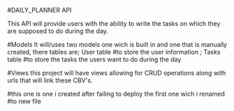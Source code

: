 #DAILY_PLANNER API

This API will provide users with the ability to write the tasks on which they are supposed to do during the day.

#Models
It will/uses two models one wich is built in and one that is manually created,
there tables are; User table #to store the user information
                ; Tasks table #to store the tasks the users want to do during the day

                
#Views
this project will have views allowing for CRUD operations along with urls that will link these CBV's.


#this one is one i created after failing to deploy the first one wich i renamed
#to new file